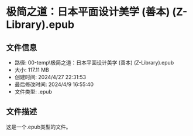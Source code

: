 ﻿# 极简之道：日本平面设计美学 (善本) (Z-Library).epub

## 文件信息
- 路径: 00-temp\极简之道：日本平面设计美学 (善本) (Z-Library).epub
- 大小: 117.11 MB
- 创建时间: 2024/4/27 22:31:53
- 最后修改时间: 2024/4/9 16:55:40
- 文件类型: .epub

## 文件描述
这是一个.epub类型的文件。


